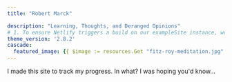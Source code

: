 ```yaml
---
title: "Robert Marck"

description: "Learning, Thoughts, and Deranged Opinions"
# 1. To ensure Netlify triggers a build on our exampleSite instance, we need to change a file in the exampleSite directory.
theme_version: '2.8.2'
cascade:
  featured_image: {{ $image := resources.Get "fitz-roy-meditation.jpg" }}
---
```

I made this site to track my progress. In what? I was hoping you'd know...